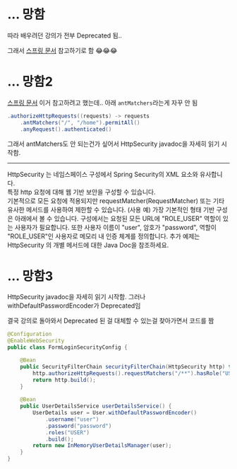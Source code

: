 # ...  망함
따라 배우려던 강의가 전부 Deprecated 됨..

그래서 
[스프링 문서](https://spring.io/guides/gs/securing-web/)
참고하기로 함 😂😂😂

# ... 망함2
[스프링 문서](https://spring.io/guides/gs/securing-web/) 이거 참고하려고 했는데..
아래 `antMatchers`라는게 자꾸 안 됨
```java
.authorizeHttpRequests((requests) -> requests
    .antMatchers("/", "/home").permitAll()
    .anyRequest().authenticated()
```

그래서 antMatchers도 안 되는건가 싶어서 HttpSecurity javadoc을 자세히 읽기 시작함.

---

HttpSecurity 는 네임스페이스 구성에서 Spring Security의 XML <http> 요소와 유사합니다. <br>
특정 http 요청에 대해 웹 기반 보안을 구성할 수 있습니다. <br> 
기본적으로 모든 요청에 적용되지만 requestMatcher(RequestMatcher) 또는 기타 유사한 메서드를 사용하여 제한할 수 있습니다.
(사용 예) 가장 기본적인 형태 기반 구성은 아래에서 볼 수 있습니다. 
구성에서는 요청된 모든 URL에 "ROLE_USER" 역할이 있는 사용자가 필요합니다. 
또한 사용자 이름이 "user", 암호가 "password", 역할이 "ROLE_USER"인 사용자로 메모리 내 인증 체계를 정의합니다. 
추가 예제는 HttpSecurity 의 개별 메서드에 대한 Java Doc을 참조하세요.

# ... 망함3
HttpSecurity javadoc을 자세히 읽기 시작함.
그러나 withDefaultPasswordEncoder가 Deprecated임

결국 강의로 돌아와서 Deprecated 된 걸 대체할 수 있는걸 찾아가면서 코드를 짬

```java
@Configuration
@EnableWebSecurity
public class FormLoginSecurityConfig {

  	@Bean
  	public SecurityFilterChain securityFilterChain(HttpSecurity http) throws Exception {
  		http.authorizeHttpRequests().requestMatchers("/**").hasRole("USER").and().formLogin();
  		return http.build();
  	}
 
  	@Bean
  	public UserDetailsService userDetailsService() {
  		UserDetails user = User.withDefaultPasswordEncoder()
  			.username("user")
  			.password("password")
  			.roles("USER")
  			.build();
  		return new InMemoryUserDetailsManager(user);
  	}
}
```

